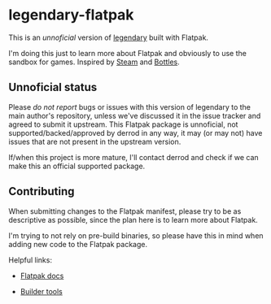 # legendary-flatpak

This is an *unnoficial* version of [legendary](https://github.com/derrod/legendary) built with Flatpak.

I'm doing this just to learn more about Flatpak and obviously to use the sandbox for games. Inspired by [Steam](https://github.com/flathub/com.valvesoftware.Steam) and [Bottles](https://github.com/flathub/com.usebottles.bottles).

## Unnoficial status

Please *do not report* bugs or issues with this version of legendary to the main author's repository, unless we've discussed it in the issue tracker and agreed to submit it upstream. This Flatpak package is unnoficial, not supported/backed/approved by derrod in any way, it may (or may not) have issues that are not present in the upstream version.

If/when this project is more mature, I'll contact derrod and check if we can make this an official supported package.

## Contributing

When submitting changes to the Flatpak manifest, please try to be as descriptive as possible, since the plan here is to learn more about Flatpak.

I'm trying to not rely on pre-build binaries, so please have this in mind when adding new code to the Flatpak package.

Helpful links:

- [Flatpak docs](https://docs.flatpak.org/en/latest/building.html)

- [Builder tools](https://github.com/flatpak/flatpak-builder-tools)
